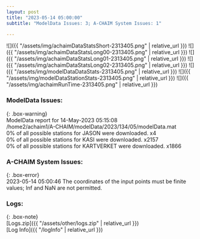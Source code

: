 ```yaml
---
layout: post
title: "2023-05-14 05:00:00"
subtitle: "ModelData Issues: 3; A-CHAIM System Issues: 1"

---
```


![]({{ "/assets/img/achaimDataStatsShort-2313405.png" | relative_url }})
![]({{ "/assets/img/achaimDataStatsLong00-2313405.png" | relative_url }})
![]({{ "/assets/img/achaimDataStatsLong01-2313405.png" | relative_url }})
![]({{ "/assets/img/achaimDataStatsLong02-2313405.png" | relative_url }})
![]({{ "/assets/img/modelDataDataStats-2313405.png" | relative_url }})
![]({{ "/assets/img/modelDataStationStats-2313405.png" | relative_url }})
![]({{ "/assets/img/achaimRunTime-2313405.png" | relative_url }})


### ModelData Issues:  
  
{: .box-warning}  
 ModelData report for 14-May-2023 05:15:08   
 /home2/achaim1/A-CHAIM/modelData/2023/134/05/modelData.mat   
 0% of all possible stations for JASON were downloaded. x4   
 0% of all possible stations for KASI were downloaded. x2157   
 0% of all possible stations for KARTVERKET were downloaded. x1866   
  
### A-CHAIM System Issues:  
  
{: .box-error}  
2023-05-14 05:00:46 The coordinates of the input points must be finite values; Inf and NaN are not permitted.  

### Logs:  
  
{: .box-note}  
[Logs.zip]({{ "/assets/other/logs.zip" | relative_url }})  
[Log Info]({{ "/logInfo" | relative_url }})  
